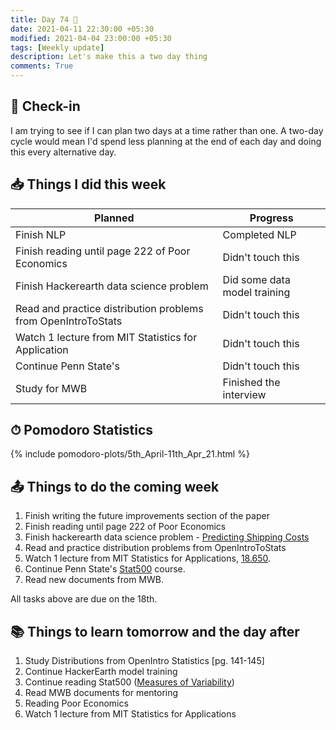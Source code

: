 ```yaml
---
title: Day 74 🍱
date: 2021-04-11 22:30:00 +05:30
modified: 2021-04-04 23:00:00 +05:30
tags: [Weekly update]
description: Let's make this a two day thing
comments: True
---
```


## 📩 Check-in

I am trying to see if I can plan two days at a time rather than one. A two-day cycle would mean I'd spend less planning at the end of each day and doing this every alternative day. 

## 📥 Things I did this week

| Planned                                                       | Progress                     |
| ------------------------------------------------------------- | ---------------------------- |
| Finish NLP                                                    | Completed NLP                |
| Finish reading until page 222 of Poor Economics               | Didn't touch this            |
| Finish Hackerearth data science problem                       | Did some data model training |
| Read and practice distribution problems from OpenIntroToStats | Didn't touch this            |
| Watch 1 lecture from MIT Statistics for Application           | Didn't touch this            |
| Continue Penn State's                                         | Didn't touch this            |
| Study for MWB                                                 | Finished the interview       |

## ⏱ Pomodoro Statistics

{%  include pomodoro-plots/5th_April-11th_Apr_21.html  %}

## 📤 Things to do the coming week

1. Finish writing the future improvements section of the paper
2. Finish reading until page 222 of Poor Economics
3. Finish hackerearth data science problem - <a href="https://www.hackerearth.com/challenges/competitive/hackerearth-machine-learning-challenge-predict-shipping-cost/" rel="noopener" target="_blank">Predicting Shipping Costs</a>
4. Read and practice distribution problems from OpenIntroToStats
5. Watch 1 lecture from MIT Statistics for Applications, <a href="https://ocw.mit.edu/courses/mathematics/18-650-statistics-for-applications-fall-2016/" rel="noopener" target="_blank">18.650</a>.
6. Continue Penn State's <a href="https://online.stat.psu.edu/stat500/" rel="noopener" target="_blank">Stat500<a/> course.
7. Read new documents from MWB.

All tasks above are due on the 18th.

## 📚 Things to learn tomorrow and the day after

1. Study Distributions from OpenIntro Statistics [pg. 141-145]
2. Continue HackerEarth model training
3. Continue reading Stat500 (<a href="https://online.stat.psu.edu/stat500/lesson/1/1.5/1.5.3" target="_blank" rel="noopener">Measures of Variability</a>)
4. Read MWB documents for mentoring
5. Reading Poor Economics
6. Watch 1 lecture from MIT Statistics for Applications

